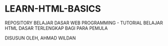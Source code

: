 # LEARN-HTML-BASICS

REPOSITORY BELAJAR DASAR WEB PROGRAMMING - TUTORIAL BELAJAR HTML DASAR TERLENGKAP BAGI PARA PEMULA

DISUSUN OLEH, AHMAD WILDAN
